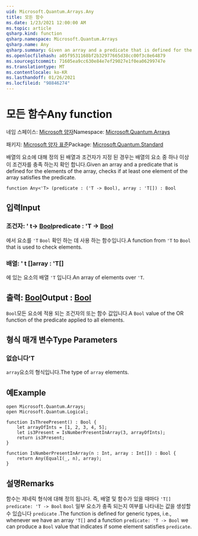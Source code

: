 ```yaml
---
uid: Microsoft.Quantum.Arrays.Any
title: 모든 함수
ms.date: 1/23/2021 12:00:00 AM
ms.topic: article
qsharp.kind: function
qsharp.namespace: Microsoft.Quantum.Arrays
qsharp.name: Any
qsharp.summary: Given an array and a predicate that is defined for the elements of the array, checks if at least one element of the array satisfies the predicate.
ms.openlocfilehash: a05f9531168bf2b32977665d38cc00f3c8e64879
ms.sourcegitcommit: 71605ea9cc630e84e7ef29027e1f0ea06299747e
ms.translationtype: MT
ms.contentlocale: ko-KR
ms.lasthandoff: 01/26/2021
ms.locfileid: "98846274"
---
```

# <a name="any-function"></a><span data-ttu-id="62b77-102">모든 함수</span><span class="sxs-lookup"><span data-stu-id="62b77-102">Any function</span></span>

<span data-ttu-id="62b77-103">네임 스페이스: [Microsoft 양자](xref:Microsoft.Quantum.Arrays)</span><span class="sxs-lookup"><span data-stu-id="62b77-103">Namespace: [Microsoft.Quantum.Arrays](xref:Microsoft.Quantum.Arrays)</span></span>

<span data-ttu-id="62b77-104">패키지: [Microsoft 양자 표준](https://nuget.org/packages/Microsoft.Quantum.Standard)</span><span class="sxs-lookup"><span data-stu-id="62b77-104">Package: [Microsoft.Quantum.Standard](https://nuget.org/packages/Microsoft.Quantum.Standard)</span></span>


<span data-ttu-id="62b77-105">배열의 요소에 대해 정의 된 배열과 조건자가 지정 된 경우는 배열의 요소 중 하나 이상이 조건자를 충족 하는지 확인 합니다.</span><span class="sxs-lookup"><span data-stu-id="62b77-105">Given an array and a predicate that is defined for the elements of the array, checks if at least one element of the array satisfies the predicate.</span></span>

```qsharp
function Any<'T> (predicate : ('T -> Bool), array : 'T[]) : Bool
```


## <a name="input"></a><span data-ttu-id="62b77-106">입력</span><span class="sxs-lookup"><span data-stu-id="62b77-106">Input</span></span>

### <a name="predicate--t---bool"></a><span data-ttu-id="62b77-107">조건자: ' t-> [Bool](xref:microsoft.quantum.lang-ref.bool)</span><span class="sxs-lookup"><span data-stu-id="62b77-107">predicate : 'T -> [Bool](xref:microsoft.quantum.lang-ref.bool)</span></span>

<span data-ttu-id="62b77-108">에서 요소를 `'T` `Bool` 확인 하는 데 사용 하는 함수입니다.</span><span class="sxs-lookup"><span data-stu-id="62b77-108">A function from `'T` to `Bool` that is used to check elements.</span></span>


### <a name="array--t"></a><span data-ttu-id="62b77-109">배열: ' t []</span><span class="sxs-lookup"><span data-stu-id="62b77-109">array : 'T[]</span></span>

<span data-ttu-id="62b77-110">에 있는 요소의 배열 `'T` 입니다.</span><span class="sxs-lookup"><span data-stu-id="62b77-110">An array of elements over `'T`.</span></span>



## <a name="output--bool"></a><span data-ttu-id="62b77-111">출력: [Bool](xref:microsoft.quantum.lang-ref.bool)</span><span class="sxs-lookup"><span data-stu-id="62b77-111">Output : [Bool](xref:microsoft.quantum.lang-ref.bool)</span></span>

<span data-ttu-id="62b77-112">`Bool`모든 요소에 적용 되는 조건자의 또는 함수 값입니다.</span><span class="sxs-lookup"><span data-stu-id="62b77-112">A `Bool` value of the OR function of the predicate applied to all elements.</span></span>

## <a name="type-parameters"></a><span data-ttu-id="62b77-113">형식 매개 변수</span><span class="sxs-lookup"><span data-stu-id="62b77-113">Type Parameters</span></span>

### <a name="t"></a><span data-ttu-id="62b77-114">없습니다</span><span class="sxs-lookup"><span data-stu-id="62b77-114">'T</span></span>

<span data-ttu-id="62b77-115">`array`요소의 형식입니다.</span><span class="sxs-lookup"><span data-stu-id="62b77-115">The type of `array` elements.</span></span>

## <a name="example"></a><span data-ttu-id="62b77-116">예</span><span class="sxs-lookup"><span data-stu-id="62b77-116">Example</span></span>

```qsharp
open Microsoft.Quantum.Arrays;
open Microsoft.Quantum.Logical;

function IsThreePresent() : Bool {
    let arrayOfInts = [1, 2, 3, 4, 5];
    let is3Present = IsNumberPresentInArray(3, arrayOfInts);
    return is3Present;
}

function IsNumberPresentInArray(n : Int, array : Int[]) : Bool {
    return Any(EqualI(_, n), array);
}
```

## <a name="remarks"></a><span data-ttu-id="62b77-117">설명</span><span class="sxs-lookup"><span data-stu-id="62b77-117">Remarks</span></span>

<span data-ttu-id="62b77-118">함수는 제네릭 형식에 대해 정의 됩니다. 즉, 배열 및 함수가 있을 때마다 `'T[]` `predicate: 'T -> Bool` `Bool` 일부 요소가 충족 되는지 여부를 나타내는 값을 생성할 수 있습니다 `predicate` .</span><span class="sxs-lookup"><span data-stu-id="62b77-118">The function is defined for generic types, i.e., whenever we have an array `'T[]` and a function `predicate: 'T -> Bool` we can produce a `Bool` value that indicates if some element satisfies `predicate`.</span></span>